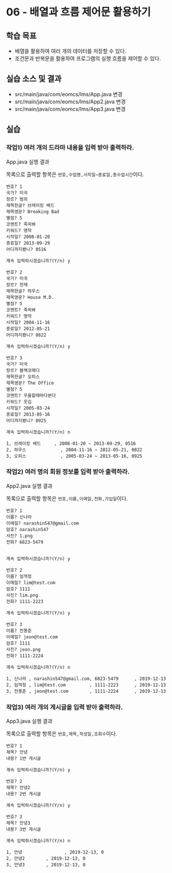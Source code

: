 # 06 - 배열과 흐름 제어문 활용하기

## 학습 목표

- 배열을 활용하여 여러 개의 데이터를 저장할 수 있다.
- 조건문과 반복문을 활용하여 프로그램의 실행 흐름을 제어할 수 있다.

## 실습 소스 및 결과

- src/main/java/com/eomcs/lms/App.java 변경
- src/main/java/com/eomcs/lms/App2.java 변경
- src/main/java/com/eomcs/lms/App3.java 변경

## 실습

### 작업1) 여러 개의 드라마 내용을 입력 받아 출력하라.

App.java 실행 결과

목록으로 출력할 항목은 `번호,수업명,시작일~종료일,총수업시간`이다.

```
번호? 1
국가? 미국
장르? 범죄
제목한글? 브레이킹 배드
제목영문? Breaking Bad
별점? 5
코멘트? 죽꼭봐
키워드? 명작
시작일? 2008-01-20
종료일? 2013-09-29
어디까지봤니? 0516

계속 입력하시겠습니까?(Y/n) y

번호? 2
국가? 미국
장르? 천재
제목한글? 하우스
제목영문? House M.D.
별점? 5
코멘트? 죽꼭봐
키워드? 명작
시작일? 2004-11-16
종료일? 2012-05-21
어디까지봤니? 0822

계속 입력하시겠습니까?(Y/n) y

번호? 3
국가? 미국
장르? 블랙코메디
제목한글? 오피스
제목영문? The Office
별점? 5
코멘트? 우울할때마다본다
키워드? 웃김
시작일? 2005-03-24
종료일? 2013-05-16
어디까지봤니? 0925

계속 입력하시겠습니까?(Y/n) n

1, 브레이킹 배드     , 2008-01-20 ~ 2013-09-29, 0516
2, 하우스             , 2004-11-16 ~ 2012-05-21, 0822
3, 오피스             , 2005-03-24 ~ 2013-05-16, 0925
```

### 작업2) 여러 명의 회원 정보를 입력 받아 출력하라.

App2.java 실행 결과

목록으로 출력할 항목은 `번호,이름,이메일,전화,가입일`이다.

```
번호? 1
이름? 신나라
이메일? narashin547@gmail.com
암호? narashin547
사진? 1.png
전화? 6823-5479


계속 입력하시겠습니까?(Y/n) y

번호? 2
이름? 임꺽정
이메일? lim@test.com
암호? 1111
사진? lim.png
전화? 1111-2223

계속 입력하시겠습니까?(Y/n) y

번호? 3
이름? 전봉준
이메일? jeon@test.com
암호? 1111
사진? jeon.png
전화? 1111-2224

계속 입력하시겠습니까?(Y/n) n

1, 신나라 , narashin547@gmail.com, 6823-5479      , 2019-12-13
2, 임꺽정 , lim@test.com         , 1111-2223      , 2019-12-13
3, 전봉준 , jeon@test.com        , 1111-2224      , 2019-12-13
```

### 작업3) 여러 개의 게시글을 입력 받아 출력하라.

App3.java 실행 결과

목록으로 출력할 항목은 `번호,제목,작성일,조회수`이다.

```
번호? 1
제목? 안녕
내용? 1번 게시글

계속 입력하시겠습니까?(Y/n) y

번호? 2
제목? 안녕2
내용? 2번 게시글

계속 입력하시겠습니까?(Y/n) y

번호? 3
제목? 안녕3
내용? 3번 게시글

계속 입력하시겠습니까?(Y/n) n

1, 안녕                , 2019-12-13, 0
2, 안녕2        , 2019-12-13, 0
3, 안녕3        , 2019-12-13, 0
```
